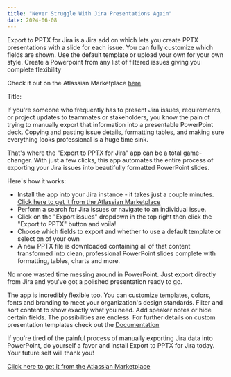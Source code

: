 ```yaml
---
title: "Never Struggle With Jira Presentations Again"
date: 2024-06-08
---
```


Export to PPTX for Jira is a Jira add on which lets you create PPTX presentations with a slide for each issue.
You can fully customize which fields are shown.
Use the default template or upload your own for your own style.
Create a Powerpoint from any list of filtered issues giving you complete flexibility

Check it out on the Atlassian Marketplace [here](https://marketplace.atlassian.com/apps/1224707/export-to-pptx-for-jira)

Title: 

If you're someone who frequently has to present Jira issues, requirements, or project updates to teammates or stakeholders, you know the pain of trying to manually export that information into a presentable PowerPoint deck. Copying and pasting issue details, formatting tables, and making sure everything looks professional is a huge time sink.

That's where the "Export to PPTX for Jira" app can be a total game-changer. With just a few clicks, this app automates the entire process of exporting your Jira issues into beautifully formatted PowerPoint slides.

Here's how it works:

- Install the app into your Jira instance - it takes just a couple minutes. [Click here to get it from the Atlassian Marketplace](https://marketplace.atlassian.com/apps/1224707/export-to-pptx-for-jira)
- Perform a search for Jira issues or navigate to an individual issue.
- Click on the "Export issues" dropdown in the top right then click the "Export to PPTX" button and voila!
- Choose which fields to export and whether to use a default template or select on of your own
- A new PPTX file is downloaded containing all of that content transformed into clean, professional PowerPoint slides complete with formatting, tables, charts and more.

No more wasted time messing around in PowerPoint. Just export directly from Jira and you've got a polished presentation ready to go.

The app is incredibly flexible too. You can customize templates, colors, fonts and branding to meet your organization's design standards. Filter and sort content to show exactly what you need. Add speaker notes or hide certain fields. The possibilities are endless. For further details on custom presentation templates check out the [Documentation](https://grovrdev.atlassian.net/wiki/spaces/ETPFJ/pages/2147909803/Export+to+PPTX+for+JIRA+Documentation)

If you're tired of the painful process of manually exporting Jira data into PowerPoint, do yourself a favor and install Export to PPTX for Jira today. Your future self will thank you!

[Click here to get it from the Atlassian Marketplace](https://marketplace.atlassian.com/apps/1224707/export-to-pptx-for-jira)